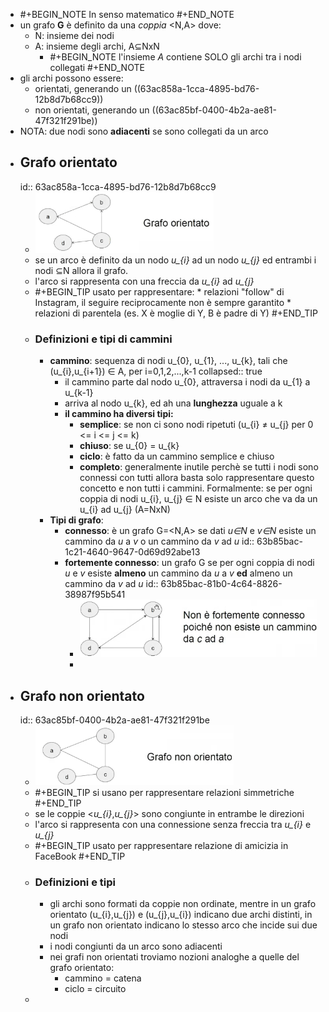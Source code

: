 - #+BEGIN_NOTE
  In senso matematico
  #+END_NOTE
- un grafo **G** è definito da una *coppia* <N,A> dove:
	- N: insieme dei nodi
	- A: insieme degli archi, A⊆NxN
		- #+BEGIN_NOTE
		  l'insieme *A* contiene SOLO gli archi tra i nodi collegati
		  #+END_NOTE
- gli archi possono essere:
	- orientati, generando un  ((63ac858a-1cca-4895-bd76-12b8d7b68cc9))
	- non orientati, generando un ((63ac85bf-0400-4b2a-ae81-47f321f291be))
- NOTA: due nodi sono **adiacenti** se sono collegati da un arco
- ## Grafo orientato
  id:: 63ac858a-1cca-4895-bd76-12b8d7b68cc9
	- ![image.png](../assets/image_1672417537683_0.png)
	- se un arco è definito da un nodo *u_{i}* ad un nodo *u_{j}* ed entrambi i nodi ⊆N allora il grafo.
	- l'arco si rappresenta con una freccia da *u_{i}* ad *u_{j}*
	- #+BEGIN_TIP
	  usato per rappresentare:
	       *    relazioni "follow" di Instagram, il seguire reciprocamente non è sempre garantito
	       *    relazioni di parentela (es.  X è moglie di Y, B è padre di Y)
	  #+END_TIP
	- ### Definizioni e tipi di cammini
		- **cammino**: sequenza di nodi u_{0}, u_{1}, ..., u_{k}, tali che (u_{i},u_{i+1}) ∈ A, per i=0,1,2,...,k-1
		  collapsed:: true
			- il cammino parte dal nodo u_{0}, attraversa i nodi da u_{1} a u_{k-1}
			- arriva al nodo u_{k}, ed ah una **lunghezza** uguale a k
			- **il cammino ha diversi tipi:**
				- **semplice**: se non ci sono nodi ripetuti (u_{i} ≠ u_{j} per 0 <= i <= j <= k)
				- **chiuso**: se u_{0} = u_{k}
				- **ciclo**: è fatto da un cammino semplice e chiuso
				- **completo**: generalmente inutile perchè se tutti i nodi sono connessi con tutti allora basta solo rappresentare questo concetto e non tutti i cammini.
				  Formalmente: se per ogni coppia di nodi u_{i}, u_{j} ∈ N esiste un arco che va da un u_{i} ad u_{j} (A=NxN)
		- **Tipi di grafo**:
			- **connesso**: è un grafo G=<N,A> se dati *u∈N* e *v∈N* esiste un cammino da *u* a *v* o un cammino da *v* ad *u*
			  id:: 63b85bac-1c21-4640-9647-0d69d92abe13
			- **fortemente connesso**: un grafo G se per ogni coppia di nodi *u* e *v* esiste **almeno** un cammino da *u* a *v* **ed** almeno un cammino da *v* ad *u*
			  id:: 63b85bac-81b0-4c64-8826-38987f95b541
				- ![image.png](../assets/image_1672420378632_0.png)
				-
- ## Grafo non orientato
  id:: 63ac85bf-0400-4b2a-ae81-47f321f291be
	- ![image.png](../assets/image_1672417523989_0.png)
	- #+BEGIN_TIP
	  si usano per rappresentare relazioni simmetriche
	  #+END_TIP
	- se le coppie <*u_{i}*,*u_{j}*> sono congiunte in entrambe le direzioni
	- l'arco si rappresenta con una connessione senza freccia tra *u_{i}* e *u_{j}*
	- #+BEGIN_TIP
	  usato per rappresentare relazione di amicizia in FaceBook
	  #+END_TIP
	- ### Definizioni e tipi
		- gli archi sono formati da coppie non ordinate, mentre in un grafo orientato (u_{i},u_{j}) e (u_{j},u_{i}) indicano due archi distinti, in un grafo non orientato indicano lo stesso arco che incide sui due nodi
		- i nodi congiunti da un arco sono adiacenti
		- nei grafi non orientati troviamo nozioni analoghe a quelle del grafo orientato:
			- cammino = catena
			- ciclo = circuito
	-